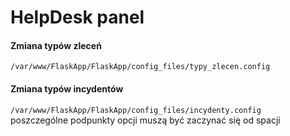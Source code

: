 # HelpDesk panel

#### Zmiana typów zleceń
``/var/www/FlaskApp/FlaskApp/config_files/typy_zlecen.config``
#### Zmiana typów incydentów
``/var/www/FlaskApp/FlaskApp/config_files/incydenty.config``
\
poszczególne podpunkty opcji muszą być zaczynać się od spacji

